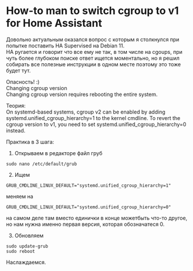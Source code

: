 # How-to man to switch cgroup to v1 for Home Assistant

Довольно актуальным оказался вопрос с которым я столкнулся при попытке поставить HA Supervised на Debian 11. <br>
HA ругается и говорит что все ему не так, в том числе на cgoups, при чуть более глубоком поиске ответ ищется моментально, но я решил собирать все полезные инструкции в одном месте поэтому это тоже будет тут.

Опасность! :) <br>
Changing cgroup version <br>
Changing cgroup version requires rebooting the entire system. <br>

Теория: <br>
On systemd-based systems, cgroup v2 can be enabled by adding systemd.unified_cgroup_hierarchy=1 to the kernel cmdline. To revert the cgroup version to v1, you need to set systemd.unified_cgroup_hierarchy=0 instead.

Практика в 3 шага:

1. Открываем в редакторе файл груб
```
sudo nano /etc/default/grub
```

2. Ищем 
```
GRUB_CMDLINE_LINUX_DEFAULT="systemd.unified_cgroup_hierarchy=1"
```
меняем на 
```
GRUB_CMDLINE_LINUX_DEFAULT="systemd.unified_cgroup_hierarchy=0"
```
на самом деле там вместо единички в конце можетбыть что-то другое, но нам нужна именно первая версия, которая обозначатеся 0.

3. Обновляем
```
sudo update-grub
sudo reboot
```

Наслаждаемся.

